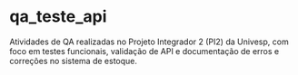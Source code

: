 # qa_teste_api
Atividades de QA realizadas no Projeto Integrador 2 (PI2) da Univesp, com foco em testes funcionais, validação de API e documentação de erros e correções no sistema de estoque.
